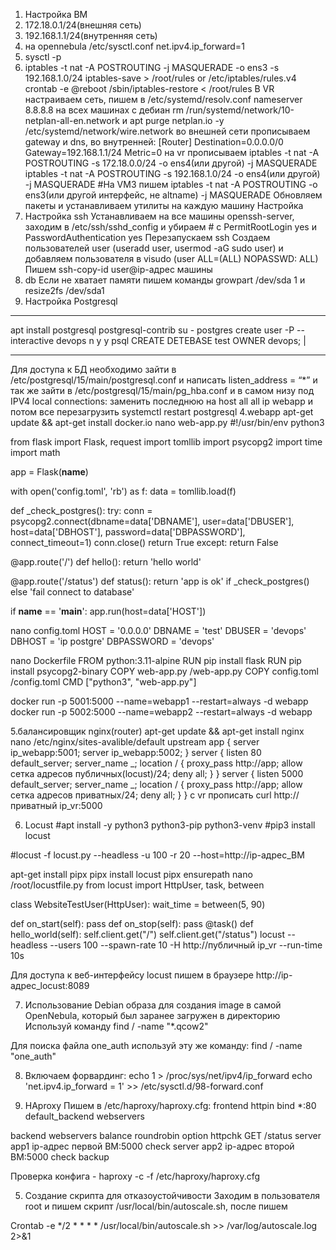 1. Настройка ВМ
2. 172.18.0.1/24(внешняя сеть)
3. 192.168.1.1/24(внутренняя сеть)
4. на opennebula /etc/sysctl.conf net.ipv4.ip_forward=1
5. sysctl -p
6. iptables -t nat -A POSTROUTING -j MASQUERADE -o ens3 -s 192.168.1.0/24 iptables-save > /root/rules or /etc/iptables/rules.v4
crontab -e @reboot /sbin/iptables-restore < /root/rules
В VR настраиваем сеть, пишем в /etc/systemd/resolv.conf nameserver 8.8.8.8
на всех машинах с дебиан rm /run/systemd/network/10-netplan-all-en.network и apt purge netplan.io -y
/etc/systemd/network/wire.network во внешней сети прописываем gateway и dns, во внутренней:
[Router]
Destination=0.0.0.0/0
Gateway=192.168.1.1/24
Metric=0
на vr прописываем iptables -t nat -A POSTROUTING -s 172.18.0.0/24 -o ens4(или другой) -j MASQUERADE
iptables -t nat -A POSTROUTING -s 192.168.1.0/24 -o ens4(или другой) -j MASQUERADE
#На VM3 пишем iptables -t nat -A POSTROUTING -o ens3(или другой интерфейс, не altname) -j MASQUERADE
Обновляем пакеты и устанавливаем утилиты на каждую машину
Настройка
2. Настройка ssh
Устанавливаем на все машины openssh-server, заходим в /etc/ssh/sshd_config и убираем # с PermitRootLogin yes и PasswordAuthentication yes
Перезапускаем ssh
Создаем пользователей user (useradd user, usermod -aG sudo user) и добавляем пользователя в visudo (user ALL=(ALL) NOPASSWD: ALL)
Пишем ssh-copy-id user@ip-адрес машины
3. db
Если не хватает памяти пишем команды growpart /dev/sda 1 и resize2fs /dev/sda1
3. Настройка Postgresql
<hr>
apt install postgresql postgresql-contrib su - postgres create user -P --interactive devops n y y psql CREATE DETEBASE test OWNER devops; |

<hr>
    Для доступа к БД необходимо зайти в /etc/postgresql/15/main/postgresql.conf и написать listen_address = “*” и так же зайти в /etc/postgresql/15/main/pg_hba.conf и в самом низу под IPV4 local connections: заменить последнюю на host all all ip webapp и потом все перезагрузить systemctl restart postgresql
4.webapp
apt-get update && apt-get install docker.io
nano web-app.py
#!/usr/bin/env python3

from flask import Flask, request
import tomllib
import psycopg2
import time
import math

app = Flask(__name__)

with open('config.toml', 'rb') as f:
  data = tomllib.load(f)

def _check_postgres():
  try:
    conn = psycopg2.connect(dbname=data['DBNAME'], user=data['DBUSER'], host=data['DBHOST'], password=data['DBPASSWORD'], connect_timeout=1)
    conn.close()
    return True
  except:
    return False

@app.route('/')
def hello():
  return 'hello world'

@app.route('/status')
def status():
  return 'app is ok' if _check_postgres() else 'fail connect to database'

if __name__ == '__main__':
  app.run(host=data['HOST'])

nano config.toml
HOST = '0.0.0.0'
DBNAME = 'test'
DBUSER = 'devops'
DBHOST = 'ip postgre' 
DBPASSWORD = 'devops'

nano Dockerfile
FROM python:3.11-alpine
RUN pip install flask
RUN pip install psycopg2-binary
COPY web-app.py /web-app.py
COPY config.toml /config.toml
CMD ["python3", "web-app.py"]

docker run -p 5001:5000 --name=webapp1 --restart=always -d webapp
docker run -p 5002:5000 --name=webapp2 --restart=always -d webapp

5.балансировщик nginx(router)
apt-get update && apt-get install nginx
nano /etc/nginx/sites-avalible/default
upstream app {
        server ip_webapp:5001;
        server ip_webapp:5002;
}
server {
        listen 80 default_server;
        server_name _;
        location / {
                proxy_pass http://app;
                allow сетка адресов публичных(locust)/24;
                deny all;
        }
}
server {
        listen 5000 default_server;
        server_name _;
        location / {
                proxy_pass http://app;
                allow сетка адресов приватных/24;
                deny all;
        }
}
с vr прописать curl http://приватный ip_vr:5000 




6. Locust
#apt install -y python3 python3-pip python3-venv #pip3 install locust

#locust -f locust.py --headless -u 100 -r 20 --host=http://ip-адрес_ВМ

apt-get install pipx pipx install locust pipx ensurepath nano /root/locustfile.py from locust import HttpUser, task, between

class WebsiteTestUser(HttpUser): wait_time = between(5, 90)

def on_start(self):
    pass
def on_stop(self):
    pass
@task()
def hello_world(self):
    self.client.get("/")
    self.client.get("/status")
locust --headless --users 100 --spawn-rate 10 -H http://публичный ip_vr --run-time 10s

Для доступа к веб-интерфейсу locust пишем в браузере http://ip-адрес_locust:8089

7. Использование Debian образа для создания image в самой OpenNebula, который был заранее загружен в директорию
Используй команду 
find / -name "*.qcow2"

Для поиска файла one_auth используй эту же команду:
find / -name "one_auth"


8. Включаем форвардинг:
echo 1 > /proc/sys/net/ipv4/ip_forward echo 'net.ipv4.ip_forward = 1' >> /etc/sysctl.d/98-forward.conf


4. HAproxy
Пишем в /etc/haproxy/haproxy.cfg:
frontend httpin bind *:80 default_backend webservers

backend webservers balance roundrobin option httpchk GET /status server app1 ip-адрес первой ВМ:5000 check server app2 ip-адрес второй ВМ:5000 check backup

Проверка конфига - haproxy -c -f /etc/haproxy/haproxy.cfg

5. Создание скрипта для отказоустойчивости
Заходим в пользователя root и пишем скрипт /usr/local/bin/autoscale.sh, после пишем 

Crontab -e */2 * * * * /usr/local/bin/autoscale.sh >> /var/log/autoscale.log 2>&1
```
